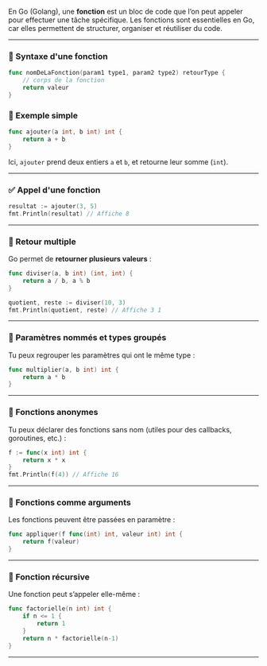 En Go (Golang), une **fonction** est un bloc de code que l’on peut appeler pour effectuer une tâche spécifique. Les fonctions sont essentielles en Go, car elles permettent de structurer, organiser et réutiliser du code.

---

### 🧩 Syntaxe d'une fonction

```go
func nomDeLaFonction(param1 type1, param2 type2) retourType {
    // corps de la fonction
    return valeur
}
```

### 🔹 Exemple simple

```go
func ajouter(a int, b int) int {
    return a + b
}
```

Ici, `ajouter` prend deux entiers `a` et `b`, et retourne leur somme (`int`).

---

### ✅ Appel d'une fonction

```go
resultat := ajouter(3, 5)
fmt.Println(resultat) // Affiche 8
```

---

### 🔄 Retour multiple

Go permet de **retourner plusieurs valeurs** :

```go
func diviser(a, b int) (int, int) {
    return a / b, a % b
}
```

```go
quotient, reste := diviser(10, 3)
fmt.Println(quotient, reste) // Affiche 3 1
```

---

### 🧪 Paramètres nommés et types groupés

Tu peux regrouper les paramètres qui ont le même type :

```go
func multiplier(a, b int) int {
    return a * b
}
```

---

### 🔁 Fonctions anonymes

Tu peux déclarer des fonctions sans nom (utiles pour des callbacks, goroutines, etc.) :

```go
f := func(x int) int {
    return x * x
}
fmt.Println(f(4)) // Affiche 16
```

---

### 🔧 Fonctions comme arguments

Les fonctions peuvent être passées en paramètre :

```go
func appliquer(f func(int) int, valeur int) int {
    return f(valeur)
}
```

---

### 🧠 Fonction récursive

Une fonction peut s’appeler elle-même :

```go
func factorielle(n int) int {
    if n <= 1 {
        return 1
    }
    return n * factorielle(n-1)
}
```

---
